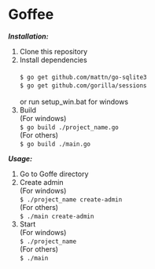 # Goffee

***Installation:***</br>
1. Clone this repository</br>
2. Install dependencies</br></br>
```$ go get github.com/mattn/go-sqlite3```</br>
```$ go get github.com/gorilla/sessions```</br></br>
or run setup_win.bat for windows</br>
3. Build</br>
(For windows)</br>
```$ go build ./project_name.go```</br>
(For others)</br>
```$ go build ./main.go```</br>

***Usage:***</br>
1. Go to Goffe directory</br>
2. Create admin</br>
(For windows)</br>
```$ ./project_name create-admin```</br>
(For others)</br>
```$ ./main create-admin```</br>
3. Start</br>
(For windows)</br>
```$ ./project_name```</br>
(For others)</br>
```$ ./main```</br>
